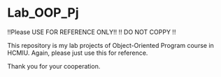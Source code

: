 # Lab_OOP_Pj

!!Please USE FOR REFERENCE ONLY!!
!!      DO NOT COPPY           !!

This repository is my lab projects of Object-Oriented Program course in HCMIU.
Again, please just use this for reference.

Thank you for your cooperation. 
